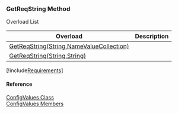 ﻿### GetReqString Method

Overload List

| Overload | Description |
| --- | --- |
| [GetReqString(String,NameValueCollection)](FChoice.Common~FChoice.Common.ConfigValues~GetReqString(String,NameValueCollection).md) |   |
| [GetReqString(String,String)](FChoice.Common~FChoice.Common.ConfigValues~GetReqString(String,String).md) |   |

[!include[Requirements](../partials/requirements.md)]

#### Reference

[ConfigValues Class](FChoice.Common~FChoice.Common.ConfigValues.md)  
[ConfigValues Members](FChoice.Common~FChoice.Common.ConfigValues_members.md)